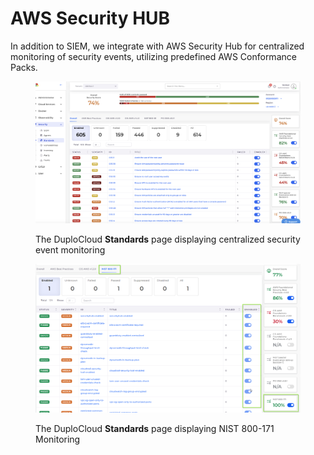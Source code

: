 # AWS Security HUB

In addition to SIEM, we integrate with AWS Security Hub for centralized monitoring of security events, utilizing predefined AWS Conformance Packs.

<figure><img src="../../.gitbook/assets/image (413).png" alt=""><figcaption><p>The DuploCloud <strong>Standards</strong> page displaying centralized security event monitoring</p></figcaption></figure>

<figure><img src="../../.gitbook/assets/NIST compliance shot.png" alt=""><figcaption><p>The DuploCloud <strong>Standards</strong> page displaying NIST 800-171 Monitoring</p></figcaption></figure>
